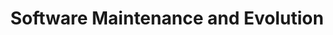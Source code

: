 ---
code: WMCS013-05
degree: MSc
order: 2
coordinator:
  email: a.capiluppi@rug.nl
  name: Andrea Capiluppi
contact:
  header: Contact
  members:
  - a.capiluppi@rug.nl
title: Software Maintenance and Evolution
homepage: https://ocasys.rug.nl/current/catalog/course/WMCS013-05
---